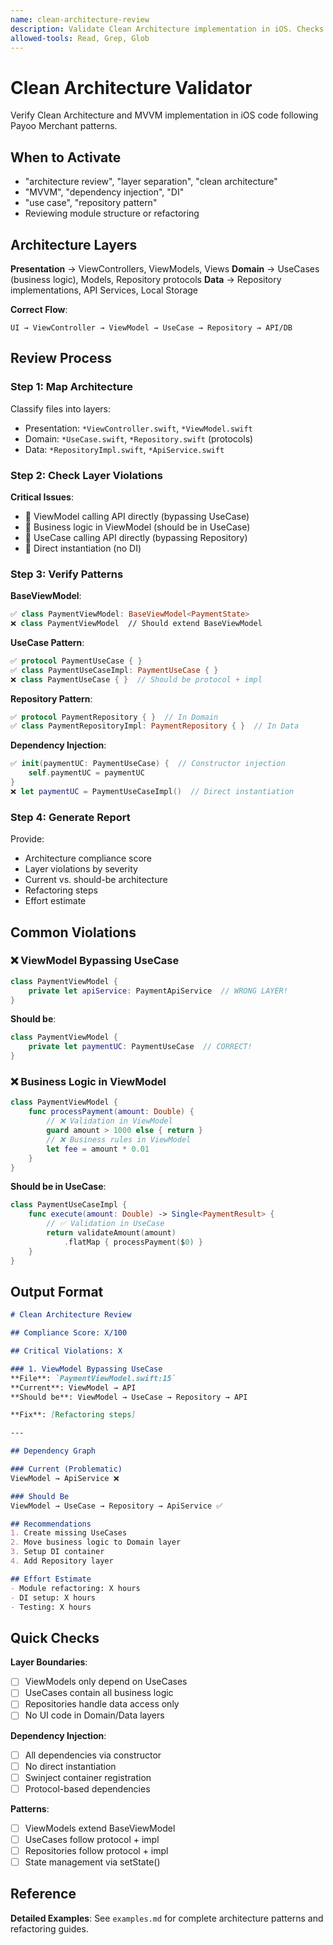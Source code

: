 ```yaml
---
name: clean-architecture-review
description: Validate Clean Architecture implementation in iOS. Checks layer separation (Presentation/Domain/Data), MVVM patterns, dependency injection with Swinject, and UseCase/Repository patterns. Use when reviewing architecture, checking layer boundaries, or validating DI.
allowed-tools: Read, Grep, Glob
---
```


# Clean Architecture Validator

Verify Clean Architecture and MVVM implementation in iOS code following Payoo Merchant patterns.

## When to Activate

- "architecture review", "layer separation", "clean architecture"
- "MVVM", "dependency injection", "DI"
- "use case", "repository pattern"
- Reviewing module structure or refactoring

## Architecture Layers

**Presentation** → ViewControllers, ViewModels, Views
**Domain** → UseCases (business logic), Models, Repository protocols
**Data** → Repository implementations, API Services, Local Storage

**Correct Flow**:
```
UI → ViewController → ViewModel → UseCase → Repository → API/DB
```

## Review Process

### Step 1: Map Architecture

Classify files into layers:
- Presentation: `*ViewController.swift`, `*ViewModel.swift`
- Domain: `*UseCase.swift`, `*Repository.swift` (protocols)
- Data: `*RepositoryImpl.swift`, `*ApiService.swift`

### Step 2: Check Layer Violations

**Critical Issues**:
- 🔴 ViewModel calling API directly (bypassing UseCase)
- 🔴 Business logic in ViewModel (should be in UseCase)
- 🔴 UseCase calling API directly (bypassing Repository)
- 🔴 Direct instantiation (no DI)

### Step 3: Verify Patterns

**BaseViewModel**:
```swift
✅ class PaymentViewModel: BaseViewModel<PaymentState>
❌ class PaymentViewModel  // Should extend BaseViewModel
```

**UseCase Pattern**:
```swift
✅ protocol PaymentUseCase { }
✅ class PaymentUseCaseImpl: PaymentUseCase { }
❌ class PaymentUseCase { }  // Should be protocol + impl
```

**Repository Pattern**:
```swift
✅ protocol PaymentRepository { }  // In Domain
✅ class PaymentRepositoryImpl: PaymentRepository { }  // In Data
```

**Dependency Injection**:
```swift
✅ init(paymentUC: PaymentUseCase) {  // Constructor injection
    self.paymentUC = paymentUC
}
❌ let paymentUC = PaymentUseCaseImpl()  // Direct instantiation
```

### Step 4: Generate Report

Provide:
- Architecture compliance score
- Layer violations by severity
- Current vs. should-be architecture
- Refactoring steps
- Effort estimate

## Common Violations

### ❌ ViewModel Bypassing UseCase
```swift
class PaymentViewModel {
    private let apiService: PaymentApiService  // WRONG LAYER!
}
```
**Should be**:
```swift
class PaymentViewModel {
    private let paymentUC: PaymentUseCase  // CORRECT!
}
```

### ❌ Business Logic in ViewModel
```swift
class PaymentViewModel {
    func processPayment(amount: Double) {
        // ❌ Validation in ViewModel
        guard amount > 1000 else { return }
        // ❌ Business rules in ViewModel
        let fee = amount * 0.01
    }
}
```
**Should be in UseCase**:
```swift
class PaymentUseCaseImpl {
    func execute(amount: Double) -> Single<PaymentResult> {
        // ✅ Validation in UseCase
        return validateAmount(amount)
            .flatMap { processPayment($0) }
    }
}
```

## Output Format

```markdown
# Clean Architecture Review

## Compliance Score: X/100

## Critical Violations: X

### 1. ViewModel Bypassing UseCase
**File**: `PaymentViewModel.swift:15`
**Current**: ViewModel → API
**Should be**: ViewModel → UseCase → Repository → API

**Fix**: [Refactoring steps]

---

## Dependency Graph

### Current (Problematic)
ViewModel → ApiService ❌

### Should Be
ViewModel → UseCase → Repository → ApiService ✅

## Recommendations
1. Create missing UseCases
2. Move business logic to Domain layer
3. Setup DI container
4. Add Repository layer

## Effort Estimate
- Module refactoring: X hours
- DI setup: X hours
- Testing: X hours
```

## Quick Checks

**Layer Boundaries**:
- [ ] ViewModels only depend on UseCases
- [ ] UseCases contain all business logic
- [ ] Repositories handle data access only
- [ ] No UI code in Domain/Data layers

**Dependency Injection**:
- [ ] All dependencies via constructor
- [ ] No direct instantiation
- [ ] Swinject container registration
- [ ] Protocol-based dependencies

**Patterns**:
- [ ] ViewModels extend BaseViewModel
- [ ] UseCases follow protocol + impl
- [ ] Repositories follow protocol + impl
- [ ] State management via setState()

## Reference

**Detailed Examples**: See `examples.md` for complete architecture patterns and refactoring guides.
